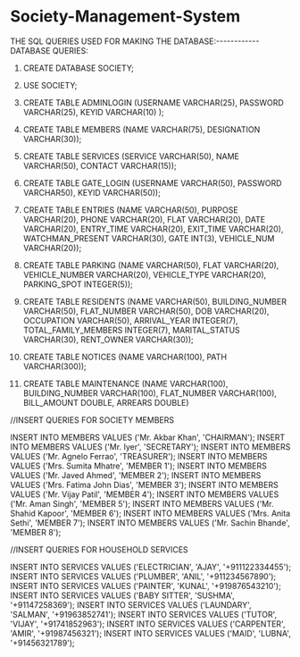 # Society-Management-System

THE SQL QUERIES USED FOR MAKING THE DATABASE:------------
DATABASE QUERIES:

1. CREATE DATABASE SOCIETY;

2. USE SOCIETY;

3. CREATE TABLE ADMINLOGIN
(USERNAME VARCHAR(25),
PASSWORD VARCHAR(25),
KEYID VARCHAR(10) );

4. CREATE TABLE MEMBERS
(NAME VARCHAR(75),
DESIGNATION VARCHAR(30));

5. CREATE TABLE SERVICES
(SERVICE VARCHAR(50),
NAME VARCHAR(50),
CONTACT VARCHAR(15));

6. CREATE TABLE GATE_LOGIN
(USERNAME VARCHAR(50),
PASSWORD VARCHAR50),
KEYID VARCHAR(50));

7. CREATE TABLE ENTRIES
(NAME VARCHAR(50),
PURPOSE VARCHAR(20),
PHONE VARCHAR(20),
FLAT VARCHAR(20),
DATE VARCHAR(20),
ENTRY_TIME VARCHAR(20),
EXIT_TIME VARCHAR(20),
WATCHMAN_PRESENT VARCHAR(30),
GATE INT(3),
VEHICLE_NUM VARCHAR(20));

8. CREATE TABLE PARKING
(NAME VARCHAR(50),
FLAT VARCHAR(20),
VEHICLE_NUMBER VARCHAR(20),
VEHICLE_TYPE VARCHAR(20),
PARKING_SPOT INTEGER(5));

9. CREATE TABLE RESIDENTS
(NAME VARCHAR(50),
BUILDING_NUMBER VARCHAR(50),
FLAT_NUMBER VARCHAR(50),
DOB VARCHAR(20),
OCCUPATION VARCHAR(50),
ARRIVAL_YEAR INTEGER(7),
TOTAL_FAMILY_MEMBERS INTEGER(7),
MARITAL_STATUS VARCHAR(30),
RENT_OWNER VARCHAR(30));

10. CREATE TABLE NOTICES
(NAME VARCHAR(100),
PATH VARCHAR(300));

11. CREATE TABLE MAINTENANCE
(NAME VARCHAR(100),
BUILDING_NUMBER VARCHAR(100),
FLAT_NUMBER VARCHAR(100),
BILL_AMOUNT DOUBLE,
ARREARS DOUBLE)

//INSERT QUERIES FOR SOCIETY MEMBERS

INSERT INTO MEMBERS VALUES ('Mr. Akbar Khan', 'CHAIRMAN');
INSERT INTO MEMBERS VALUES ('Mr. Iyer', 'SECRETARY');
INSERT INTO MEMBERS VALUES ('Mr. Agnelo Ferrao', 'TREASURER');
INSERT INTO MEMBERS VALUES ('Mrs. Sumita Mhatre', 'MEMBER 1');
INSERT INTO MEMBERS VALUES ('Mr. Javed Ahmed', 'MEMBER 2');
INSERT INTO MEMBERS VALUES ('Mrs. Fatima John Dias', 'MEMBER 3');
INSERT INTO MEMBERS VALUES ('Mr. Vijay Patil', 'MEMBER 4');
INSERT INTO MEMBERS VALUES ('Mr. Aman Singh', 'MEMBER 5');
INSERT INTO MEMBERS VALUES ('Mr. Shahid Kapoor', 'MEMBER 6');
INSERT INTO MEMBERS VALUES ('Mrs. Anita Sethi', 'MEMBER 7');
INSERT INTO MEMBERS VALUES ('Mr. Sachin Bhande', 'MEMBER 8');

//INSERT QUERIES FOR HOUSEHOLD SERVICES

INSERT INTO SERVICES VALUES ('ELECTRICIAN', 'AJAY', '+911122334455');
INSERT INTO SERVICES VALUES ('PLUMBER', 'ANIL', '+911234567890');
INSERT INTO SERVICES VALUES ('PAINTER', 'KUNAL', '+919876543210');
INSERT INTO SERVICES VALUES ('BABY SITTER', 'SUSHMA', '+91147258369');
INSERT INTO SERVICES VALUES ('LAUNDARY', 'SALMAN', '+91963852741');
INSERT INTO SERVICES VALUES ('TUTOR', 'VIJAY', '+91741852963');
INSERT INTO SERVICES VALUES ('CARPENTER', 'AMIR', '+91987456321');
INSERT INTO SERVICES VALUES ('MAID', 'LUBNA', '+91456321789');
